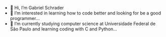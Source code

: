 - 👋 Hi, I’m Gabriel Schrader
- 👀 I’m interested in learning how to code better and looking for be a good programmer...
- 🌱 I’m currently studying computer science at Universidade Federal de São Paulo and learning coding with C and Python...

<!---
gaschrader/gaschrader is a ✨ special ✨ repository because its `README.md` (this file) appears on your GitHub profile.
You can click the Preview link to take a look at your changes.
--->
